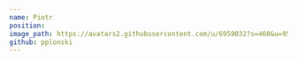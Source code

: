 ```yaml
---
name: Piotr
position: 
image_path: https://avatars2.githubusercontent.com/u/6959032?s=460&u=9506440c91863ce8568c22a5505853619ad265ae&v=4
github: pplonski
---
```

